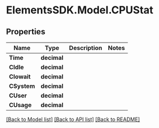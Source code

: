 # ElementsSDK.Model.CPUStat

## Properties

Name | Type | Description | Notes
------------ | ------------- | ------------- | -------------
**Time** | **decimal** |  | 
**CIdle** | **decimal** |  | 
**CIowait** | **decimal** |  | 
**CSystem** | **decimal** |  | 
**CUser** | **decimal** |  | 
**CUsage** | **decimal** |  | 

[[Back to Model list]](../#documentation-for-models) [[Back to API list]](../#documentation-for-api-endpoints) [[Back to README]](../)

